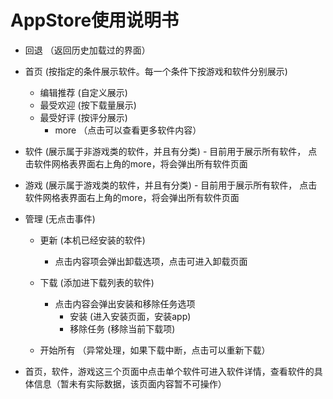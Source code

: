 # AppStore使用说明书
  - 回退    （返回历史加载过的界面）
  
  - 首页   (按指定的条件展示软件。每一个条件下按游戏和软件分别展示)
	- 编辑推荐    (自定义展示)
	- 最受欢迎    (按下载量展示)
	- 最受好评    (按评分展示)
    	- more       （点击可以查看更多软件内容）
  - 软件    (展示属于非游戏类的软件，并且有分类)
        - 目前用于展示所有软件， 点击软件网格表界面右上角的more，将会弹出所有软件页面
  - 游戏    (展示属于游戏类的软件，并且有分类)
        - 目前用于展示所有软件， 点击软件网格表界面右上角的more，将会弹出所有软件页面
  - 管理    (无点击事件)
    - 更新    (本机已经安装的软件)
      - 点击内容项会弹出卸载选项，点击可进入卸载页面
    - 下载    (添加进下载列表的软件)
      - 点击内容会弹出安装和移除任务选项
        - 安装    (进入安装页面，安装app)
        - 移除任务    (移除当前下载项)
	
    - 开始所有  （异常处理，如果下载中断，点击可以重新下载）
     
  - 首页，软件，游戏这三个页面中点击单个软件可进入软件详情，查看软件的具体信息（暂未有实际数据，该页面内容暂不可操作）
